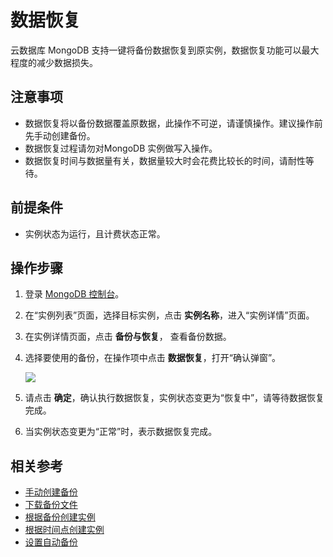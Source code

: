 # 数据恢复


云数据库 MongoDB 支持一键将备份数据恢复到原实例，数据恢复功能可以最大程度的减少数据损失。

## 注意事项

- 数据恢复将以备份数据覆盖原数据，此操作不可逆，请谨慎操作。建议操作前先手动创建备份。
- 数据恢复过程请勿对MongoDB 实例做写入操作。
- 数据恢复时间与数据量有关，数据量较大时会花费比较长的时间，请耐性等待。

## 前提条件

- 实例状态为运行，且计费状态正常。

## 操作步骤

1. 登录 [MongoDB 控制台](https://mongodb-console.jdcloud.com/mongodb)。
1. 在“实例列表”页面，选择目标实例，点击 **实例名称**，进入“实例详情”页面。
1. 在实例详情页面，点击 **备份与恢复**， 查看备份数据。
1. 选择要使用的备份，在操作项中点击 **数据恢复**，打开“确认弹窗”。

   ![](https://github.com/jdcloudcom/cn/blob/master/image/mongodb/mongo-021.png)

1. 请点击 **确定**，确认执行数据恢复，实例状态变更为“恢复中”，请等待数据恢复完成。
2. 当实例状态变更为“正常”时，表示数据恢复完成。


## 相关参考

- [手动创建备份](Create-Backup.md)
- [下载备份文件](Download-Bckup.md)
- [根据备份创建实例](Create-Instance2.md)
- [根据时间点创建实例](Create-Instance3.md)
- [设置自动备份](Modify-Backup-Policy.md)
